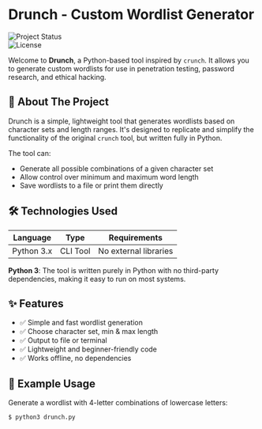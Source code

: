 # Drunch - Custom Wordlist Generator

![Project Status](https://img.shields.io/badge/status-active-brightgreen)  
![License](https://img.shields.io/badge/license-MIT-blue)

Welcome to **Drunch**, a Python-based tool inspired by `crunch`. It allows you to generate custom wordlists for use in penetration testing, password research, and ethical hacking.

## 🚀 About The Project

Drunch is a simple, lightweight tool that generates wordlists based on character sets and length ranges. It's designed to replicate and simplify the functionality of the original `crunch` tool, but written fully in Python.

The tool can:

- Generate all possible combinations of a given character set
- Allow control over minimum and maximum word length
- Save wordlists to a file or print them directly

## 🛠 Technologies Used

| Language   | Type     |      Requirements     |
|------------|----------|-----------------------|
| Python 3.x | CLI Tool | No external libraries |

**Python 3**: The tool is written purely in Python with no third-party dependencies, making it easy to run on most systems.

## ✨ Features

- ✅ Simple and fast wordlist generation
- ✅ Choose character set, min & max length
- ✅ Output to file or terminal
- ✅ Lightweight and beginner-friendly code
- ✅ Works offline, no dependencies

## 🧪 **Example Usage**

Generate a wordlist with 4-letter combinations of lowercase letters:

```bash
$ python3 drunch.py